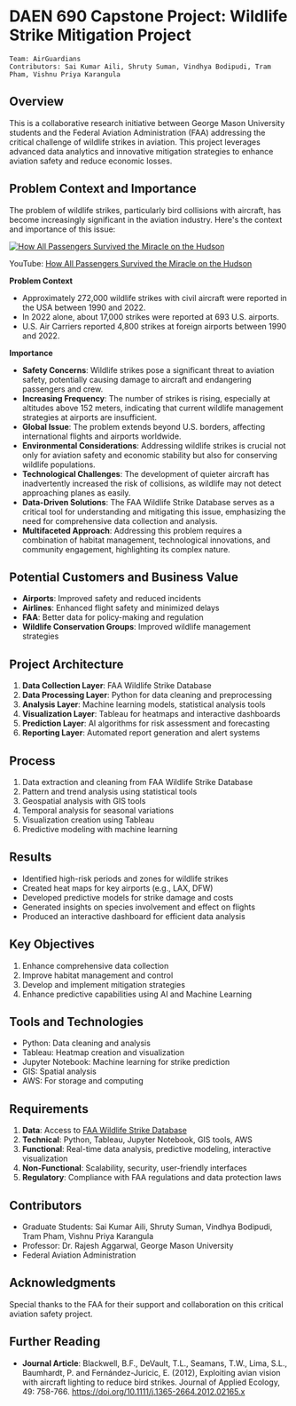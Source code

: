 # DAEN 690 Capstone Project: Wildlife Strike Mitigation Project
`Team: AirGuardians`    
`Contributors: Sai Kumar Aili, Shruty Suman, Vindhya Bodipudi, Tram Pham, Vishnu Priya Karangula`    

## Overview

This is a collaborative research initiative between George Mason University students and the Federal Aviation Administration (FAA) addressing the critical challenge of wildlife strikes in aviation. This project leverages advanced data analytics and innovative mitigation strategies to enhance aviation safety and reduce economic losses.

## Problem Context and Importance
The problem of wildlife strikes, particularly bird collisions with aircraft, has become increasingly significant in the aviation industry. Here's the context and importance of this issue:

[![How All Passengers Survived the Miracle on the Hudson](https://img.youtube.com/vi/4v7kASXPQMc/0.jpg)](https://www.youtube.com/watch?v=4v7kASXPQMc)

YouTube: [How All Passengers Survived the Miracle on the Hudson](https://youtu.be/w6EblErBJqw?si=GuX83CxQb400aICQ)


**Problem Context**     
- Approximately 272,000 wildlife strikes with civil aircraft were reported in the USA between 1990 and 2022.
- In 2022 alone, about 17,000 strikes were reported at 693 U.S. airports.
- U.S. Air Carriers reported 4,800 strikes at foreign airports between 1990 and 2022.

**Importance**     
- **Safety Concerns**: Wildlife strikes pose a significant threat to aviation safety, potentially causing damage to aircraft and endangering passengers and crew.
- **Increasing Frequency**: The number of strikes is rising, especially at altitudes above 152 meters, indicating that current wildlife management strategies at airports are insufficient.
- **Global Issue**: The problem extends beyond U.S. borders, affecting international flights and airports worldwide.
- **Environmental Considerations**: Addressing wildlife strikes is crucial not only for aviation safety and economic stability but also for conserving wildlife populations.
- **Technological Challenges**: The development of quieter aircraft has inadvertently increased the risk of collisions, as wildlife may not detect approaching planes as easily.
- **Data-Driven Solutions**: The FAA Wildlife Strike Database serves as a critical tool for understanding and mitigating this issue, emphasizing the need for comprehensive data collection and analysis.
- **Multifaceted Approach**: Addressing this problem requires a combination of habitat management, technological innovations, and community engagement, highlighting its complex nature.

## Potential Customers and Business Value

- **Airports**: Improved safety and reduced incidents
- **Airlines**: Enhanced flight safety and minimized delays
- **FAA**: Better data for policy-making and regulation
- **Wildlife Conservation Groups**: Improved wildlife management strategies

## Project Architecture

1. **Data Collection Layer**: FAA Wildlife Strike Database
2. **Data Processing Layer**: Python for data cleaning and preprocessing
3. **Analysis Layer**: Machine learning models, statistical analysis tools
4. **Visualization Layer**: Tableau for heatmaps and interactive dashboards
5. **Prediction Layer**: AI algorithms for risk assessment and forecasting
6. **Reporting Layer**: Automated report generation and alert systems

## Process

1. Data extraction and cleaning from FAA Wildlife Strike Database
2. Pattern and trend analysis using statistical tools
3. Geospatial analysis with GIS tools
4. Temporal analysis for seasonal variations
5. Visualization creation using Tableau
6. Predictive modeling with machine learning

## Results

- Identified high-risk periods and zones for wildlife strikes
- Created heat maps for key airports (e.g., LAX, DFW)
- Developed predictive models for strike damage and costs
- Generated insights on species involvement and effect on flights
- Produced an interactive dashboard for efficient data analysis

## Key Objectives

1. Enhance comprehensive data collection
2. Improve habitat management and control
3. Develop and implement mitigation strategies
4. Enhance predictive capabilities using AI and Machine Learning

## Tools and Technologies

- Python: Data cleaning and analysis
- Tableau: Heatmap creation and visualization
- Jupyter Notebook: Machine learning for strike prediction
- GIS: Spatial analysis
- AWS: For storage and computing

## Requirements

1. **Data**: Access to [FAA Wildlife Strike Database](https://wildlife.faa.gov/home)
2. **Technical**: Python, Tableau, Jupyter Notebook, GIS tools, AWS
3. **Functional**: Real-time data analysis, predictive modeling, interactive visualization
4. **Non-Functional**: Scalability, security, user-friendly interfaces
5. **Regulatory**: Compliance with FAA regulations and data protection laws

## Contributors

- Graduate Students: Sai Kumar Aili, Shruty Suman, Vindhya Bodipudi, Tram Pham, Vishnu Priya Karangula
- Professor: Dr. Rajesh Aggarwal, George Mason University
- Federal Aviation Administration


## Acknowledgments

Special thanks to the FAA for their support and collaboration on this critical aviation safety project.

## Further Reading

- **Journal Article**: Blackwell, B.F., DeVault, T.L., Seamans, T.W., Lima, S.L., Baumhardt, P. and Fernández-Juricic, E. (2012), Exploiting avian vision with aircraft lighting to reduce bird strikes. Journal of Applied Ecology, 49: 758-766. https://doi.org/10.1111/j.1365-2664.2012.02165.x